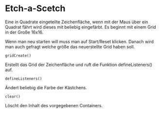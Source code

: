 # Etch-a-Scetch


Eine in Quadrate eingeteilte Zeichenfläche,
wenn mit der Maus über ein Quadrat fährt wird dieses mit beliebig eingefärbt.
Es beginnt mit einem Grid in der Große 16x16.

Wenn man neu starten will muss man auf Start/Reset klicken.
Danach wird man auch gefragt welche größe das neuerstellte Grid haben soll.

```
gridCreate()
```

Erstellt das Grid der Zeichenfläche und ruft die Funktion defineListeners() auf.


```
defineListeners()
```

Ändert beliebig die Farbe der Kästchens.


```
clear()
```

Löscht den Inhalt des vorgegebenen Containers. 